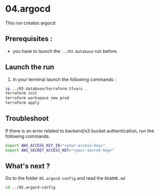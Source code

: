 # 04.argocd
This run creates argocd
## Prerequisites :
- you have to launch the `../03.database` run before.
## Launch the run
1. In your terminal launch the following commands :
```bash
cp ../03.database/terraform.tfvars .
terraform init
terraform workspace new prod
terraform apply
```
## Troubleshoot
If there is an error related to backend/s3 bucket authentication, run the following commands.
```bash
export AWS_ACCESS_KEY_ID="<your-access-key>"
export AWS_SECRET_ACCESS_KEY="<your-secret-key>"
```
## What's next ? 
Go to the folder `05.argocd-config` and read the `README.md`
```bash
cd ../05.argocd-config
```